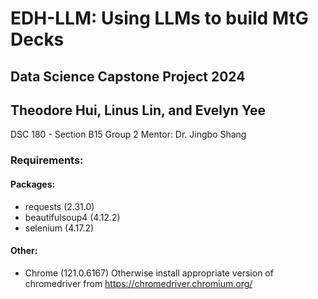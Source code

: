 # EDH-LLM: Using LLMs to build MtG Decks
## Data Science Capstone Project 2024
## Theodore Hui, Linus Lin, and Evelyn Yee
DSC 180 - Section B15 Group 2
Mentor: Dr. Jingbo Shang

### Requirements:
#### Packages:
- requests (2.31.0)
- beautifulsoup4 (4.12.2)
- selenium (4.17.2)

#### Other:
- Chrome (121.0.6167) Otherwise install appropriate version of chromedriver from https://chromedriver.chromium.org/